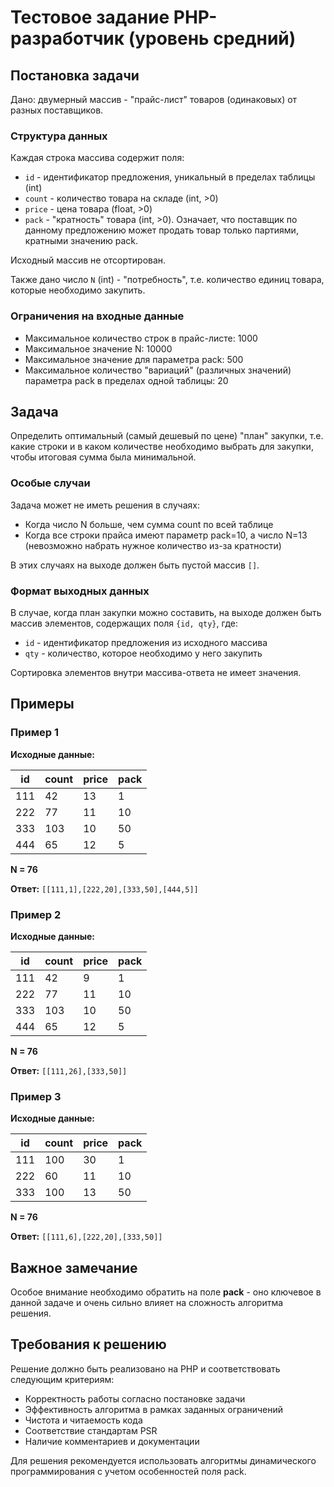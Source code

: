 # Тестовое задание PHP-разработчик (уровень средний)

## Постановка задачи

Дано: двумерный массив - "прайс-лист" товаров (одинаковых) от разных поставщиков.

### Структура данных

Каждая строка массива содержит поля:
- `id` - идентификатор предложения, уникальный в пределах таблицы (int)
- `count` - количество товара на складе (int, >0)
- `price` - цена товара (float, >0)
- `pack` - "кратность" товара (int, >0). Означает, что поставщик по данному предложению может продать товар только партиями, кратными значению pack.

Исходный массив не отсортирован.

Также дано число `N` (int) - "потребность", т.е. количество единиц товара, которые необходимо закупить.

### Ограничения на входные данные

- Максимальное количество строк в прайс-листе: 1000
- Максимальное значение N: 10000
- Максимальное значение для параметра pack: 500
- Максимальное количество "вариаций" (различных значений) параметра pack в пределах одной таблицы: 20

## Задача

Определить оптимальный (самый дешевый по цене) "план" закупки, т.е. какие строки и в каком количестве необходимо выбрать для закупки, чтобы итоговая сумма была минимальной.

### Особые случаи

Задача может не иметь решения в случаях:
- Когда число N больше, чем сумма count по всей таблице
- Когда все строки прайса имеют параметр pack=10, а число N=13 (невозможно набрать нужное количество из-за кратности)

В этих случаях на выходе должен быть пустой массив `[]`.

### Формат выходных данных

В случае, когда план закупки можно составить, на выходе должен быть массив элементов, содержащих поля `{id, qty}`, где:
- `id` - идентификатор предложения из исходного массива
- `qty` - количество, которое необходимо у него закупить

Сортировка элементов внутри массива-ответа не имеет значения.

## Примеры

### Пример 1

**Исходные данные:**

| id  | count | price | pack |
|-----|-------|-------|------|
| 111 | 42    | 13    | 1    |
| 222 | 77    | 11    | 10   |
| 333 | 103   | 10    | 50   |
| 444 | 65    | 12    | 5    |

**N = 76**

**Ответ:** `[[111,1],[222,20],[333,50],[444,5]]`

### Пример 2

**Исходные данные:**

| id  | count | price | pack |
|-----|-------|-------|------|
| 111 | 42    | 9     | 1    |
| 222 | 77    | 11    | 10   |
| 333 | 103   | 10    | 50   |
| 444 | 65    | 12    | 5    |

**N = 76**

**Ответ:** `[[111,26],[333,50]]`

### Пример 3

**Исходные данные:**

| id  | count | price | pack |
|-----|-------|-------|------|
| 111 | 100   | 30    | 1    |
| 222 | 60    | 11    | 10   |
| 333 | 100   | 13    | 50   |

**N = 76**

**Ответ:** `[[111,6],[222,20],[333,50]]`

## Важное замечание

Особое внимание необходимо обратить на поле **pack** - оно ключевое в данной задаче и очень сильно влияет на сложность алгоритма решения.

## Требования к решению

Решение должно быть реализовано на PHP и соответствовать следующим критериям:
- Корректность работы согласно постановке задачи
- Эффективность алгоритма в рамках заданных ограничений
- Чистота и читаемость кода
- Соответствие стандартам PSR
- Наличие комментариев и документации

Для решения рекомендуется использовать алгоритмы динамического программирования с учетом особенностей поля pack.